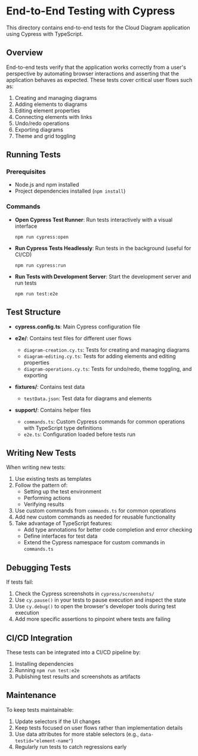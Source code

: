 # End-to-End Testing with Cypress

This directory contains end-to-end tests for the Cloud Diagram application using Cypress with TypeScript.

## Overview

End-to-end tests verify that the application works correctly from a user's perspective by automating browser interactions and asserting that the application behaves as expected. These tests cover critical user flows such as:

1. Creating and managing diagrams
2. Adding elements to diagrams
3. Editing element properties
4. Connecting elements with links
5. Undo/redo operations
6. Exporting diagrams
7. Theme and grid toggling

## Running Tests

### Prerequisites

- Node.js and npm installed
- Project dependencies installed (`npm install`)

### Commands

- **Open Cypress Test Runner**: Run tests interactively with a visual interface
  ```
  npm run cypress:open
  ```

- **Run Cypress Tests Headlessly**: Run tests in the background (useful for CI/CD)
  ```
  npm run cypress:run
  ```

- **Run Tests with Development Server**: Start the development server and run tests
  ```
  npm run test:e2e
  ```

## Test Structure

- **cypress.config.ts**: Main Cypress configuration file

- **e2e/**: Contains test files for different user flows
  - `diagram-creation.cy.ts`: Tests for creating and managing diagrams
  - `diagram-editing.cy.ts`: Tests for adding elements and editing properties
  - `diagram-operations.cy.ts`: Tests for undo/redo, theme toggling, and exporting

- **fixtures/**: Contains test data
  - `testData.json`: Test data for diagrams and elements

- **support/**: Contains helper files
  - `commands.ts`: Custom Cypress commands for common operations with TypeScript type definitions
  - `e2e.ts`: Configuration loaded before tests run

## Writing New Tests

When writing new tests:

1. Use existing tests as templates
2. Follow the pattern of:
   - Setting up the test environment
   - Performing actions
   - Verifying results
3. Use custom commands from `commands.ts` for common operations
4. Add new custom commands as needed for reusable functionality
5. Take advantage of TypeScript features:
   - Add type annotations for better code completion and error checking
   - Define interfaces for test data
   - Extend the Cypress namespace for custom commands in `commands.ts`

## Debugging Tests

If tests fail:

1. Check the Cypress screenshots in `cypress/screenshots/`
2. Use `cy.pause()` in your tests to pause execution and inspect the state
3. Use `cy.debug()` to open the browser's developer tools during test execution
4. Add more specific assertions to pinpoint where tests are failing

## CI/CD Integration

These tests can be integrated into a CI/CD pipeline by:

1. Installing dependencies
2. Running `npm run test:e2e`
3. Publishing test results and screenshots as artifacts

## Maintenance

To keep tests maintainable:

1. Update selectors if the UI changes
2. Keep tests focused on user flows rather than implementation details
3. Use data attributes for more stable selectors (e.g., `data-testid="element-name"`)
4. Regularly run tests to catch regressions early
